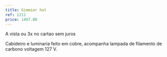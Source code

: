 ```yaml
---
title: Gimmier hat
ref: 1211
price: 1497.00
---
```


A vista ou 3x no cartao sem juros

Cabideiro e luminaria feito em cobre, acompanha lampada de filamento de carbono voltagem 127 V.

